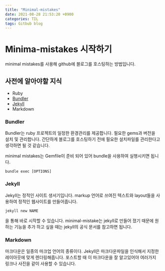 ```yaml
---
title: "Minimal-mistakes"
date: 2021-08-28 21:53:20 +0900
categories: TIL
tags: Gitbub blog
---
```


# Minima-mistakes 시작하기

minimal mistakes를 사용해 github에 블로그를 호스팅하는 방법입니다.

## 사전에 알아야할 지식

- Ruby
- [Bundler](https://bundler.io)
- [Jekyll](https://jekyllrb.com)
- Markdown

### Bundler

Bundler는 ruby 프로젝트의 일정한 환경관리를 제공합니다. 필요한 gems과 버전을 설치 및 관리합니다.
간단하게 블로그를 호스팅하기 전에 필요한 설치파일를 관리한다고 생각하면 될 것 같습니다.

minimal mistakes는 Gemfile이 준비 되어 있어 bundle을 사용하여 실행시키면 됩니다.

```
bundle exec [OPTIONS]
```

### Jekyll

Jekyll는 정적인 사이트 생서기입니다. markup 언어로 쓰여진 텍스트와 layout들을 사용하여 정적인 웹사이트를 만들어줍니다.

```
jekyll new NAME
```

을 통해 바로 시작할 수 있습니다. minimal-mistake는 jekyll로 만들어 졌기 때문에 원하는 기능을 추가 하고 싶을 때는
jekyll의 공식 문서를 참고하면 됩니다.

### Markdown

마크다운은 일종의 마크업 언어의 종류이다. Jekyll은 마크다운파일을 인식해서 지정한 레이아웃에 맞게 렌더링해줍니다. 포스트할 때
이 마크다운을 잘 알고있어야 여러가지 링크나 사진을 같이 사용할 수 있습니다.
